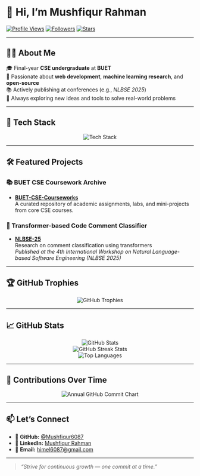 # 👋 Hi, I’m **Mushfiqur Rahman**

[![Profile Views](https://visitor-badge.laobi.icu/badge?page_id=Mushfiqur6087.Mushfiqur6087)](https://github.com/Mushfiqur6087)
[![Followers](https://img.shields.io/github/followers/Mushfiqur6087?label=Follow&style=social)](https://github.com/Mushfiqur6087?tab=followers)
[![Stars](https://img.shields.io/github/stars/Mushfiqur6087?label=Stars&style=social)](https://github.com/Mushfiqur6087?tab=stars)

---

## 👨‍🎓 About Me
🎓 Final-year **CSE undergraduate** at **BUET**  
🔭 Passionate about **web development**, **machine learning research**, and **open-source**  
📚 Actively publishing at conferences (e.g., _NLBSE 2025_)  
🚀 Always exploring new ideas and tools to solve real-world problems

---

## 🧰 Tech Stack
<p align="center">
  <img src="https://skillicons.dev/icons?i=python,ts,js,react,nextjs,nodejs,express,fastapi,docker,git,github,linux,vite,postgres,mongodb,redis,tensorflow,pytorch,scikitlearn" alt="Tech Stack" />
</p>

---

## 🛠️ Featured Projects

### 📚 BUET CSE Coursework Archive
- **[BUET-CSE-Courseworks](https://github.com/Mushfiqur6087/BUET-CSE-Courseworks)**  
  A curated repository of academic assignments, labs, and mini-projects from core CSE courses.

### 🧠 Transformer-based Code Comment Classifier
- **[NLBSE-25](https://github.com/Mushfiqur6087/NLBSE-25)**  
  Research on comment classification using transformers  
  _Published at the 4th International Workshop on Natural Language-based Software Engineering (NLBSE 2025)_

---

## 🏆 GitHub Trophies
<p align="center">
  <img src="https://github-profile-trophy.vercel.app/?username=mushfiqur6087&theme=light&column=4&row=2" alt="GitHub Trophies"/>
</p>

---

## 📈 GitHub Stats
<p align="center">
  <img src="https://github-readme-stats.vercel.app/api?username=Mushfiqur6087&show_icons=true&theme=radical&include_all_commits=true" alt="GitHub Stats" />
  <br />
  <img src="https://streak-stats.demolab.com?user=Mushfiqur6087&theme=radical" alt="GitHub Streak Stats" />
  <br />
  <img src="https://github-readme-stats.vercel.app/api/top-langs/?username=Mushfiqur6087&layout=compact&theme=radical&hide=jupyter%20notebook&langs_count=8" alt="Top Languages" />
</p>

---

## 🌱 Contributions Over Time
<p align="center">
  <img src="https://ghchart.rshah.org/2E9AFE/Mushfiqur6087" alt="Annual GitHub Commit Chart" />
</p>

---

## 📫 Let’s Connect
- 🐙 **GitHub:** [@Mushfiqur6087](https://github.com/Mushfiqur6087)  
- 💼 **LinkedIn:** [Mushfiqur Rahman](https://www.linkedin.com/in/mushfiqur-rahman-aab99417a/)  
- 📧 **Email:** [himel6087@gmail.com](mailto:himel6087@gmail.com)

---

> _“Strive for continuous growth — one commit at a time.”_
